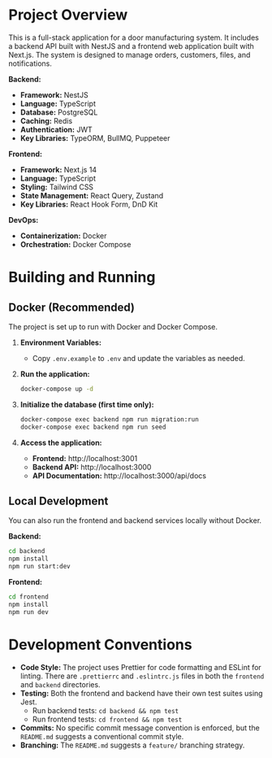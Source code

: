 # Project Overview

This is a full-stack application for a door manufacturing system. It includes a backend API built with NestJS and a frontend web application built with Next.js. The system is designed to manage orders, customers, files, and notifications.

**Backend:**

*   **Framework:** NestJS
*   **Language:** TypeScript
*   **Database:** PostgreSQL
*   **Caching:** Redis
*   **Authentication:** JWT
*   **Key Libraries:** TypeORM, BullMQ, Puppeteer

**Frontend:**

*   **Framework:** Next.js 14
*   **Language:** TypeScript
*   **Styling:** Tailwind CSS
*   **State Management:** React Query, Zustand
*   **Key Libraries:** React Hook Form, DnD Kit

**DevOps:**

*   **Containerization:** Docker
*   **Orchestration:** Docker Compose

# Building and Running

## Docker (Recommended)

The project is set up to run with Docker and Docker Compose.

1.  **Environment Variables:**
    *   Copy `.env.example` to `.env` and update the variables as needed.

2.  **Run the application:**
    ```bash
    docker-compose up -d
    ```

3.  **Initialize the database (first time only):**
    ```bash
    docker-compose exec backend npm run migration:run
    docker-compose exec backend npm run seed
    ```

4.  **Access the application:**
    *   **Frontend:** http://localhost:3001
    *   **Backend API:** http://localhost:3000
    *   **API Documentation:** http://localhost:3000/api/docs

## Local Development

You can also run the frontend and backend services locally without Docker.

**Backend:**

```bash
cd backend
npm install
npm run start:dev
```

**Frontend:**

```bash
cd frontend
npm install
npm run dev
```

# Development Conventions

*   **Code Style:** The project uses Prettier for code formatting and ESLint for linting. There are `.prettierrc` and `.eslintrc.js` files in both the `frontend` and `backend` directories.
*   **Testing:** Both the frontend and backend have their own test suites using Jest.
    *   Run backend tests: `cd backend && npm test`
    *   Run frontend tests: `cd frontend && npm test`
*   **Commits:** No specific commit message convention is enforced, but the `README.md` suggests a conventional commit style.
*   **Branching:** The `README.md` suggests a `feature/` branching strategy.
